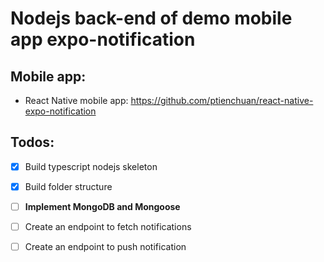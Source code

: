 # Nodejs back-end of demo mobile app expo-notification

## Mobile app:

- React Native mobile app: https://github.com/ptienchuan/react-native-expo-notification

## Todos:

- [x] Build typescript nodejs skeleton

- [x] Build folder structure

- [ ] **Implement MongoDB and Mongoose**

- [ ] Create an endpoint to fetch notifications

- [ ] Create an endpoint to push notification
